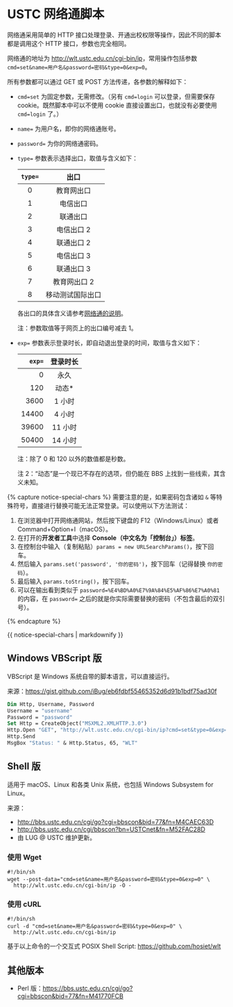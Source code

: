 ---
---

# USTC 网络通脚本

网络通采用简单的 HTTP 接口处理登录、开通出校权限等操作，因此不同的脚本都是调用这个 HTTP 接口，参数也完全相同。

网络通的地址为 <http://wlt.ustc.edu.cn/cgi-bin/ip>，常用操作包括参数 `cmd=set&name=用户名&password=密码&type=0&exp=0`。

所有参数都可以通过 GET 或 POST 方法传递，各参数的解释如下：

- `cmd=set` 为固定参数，无需修改。（另有 `cmd=login` 可以登录，但需要保存 cookie。既然脚本中可以不使用 cookie 直接设置出口，也就没有必要使用 `cmd=login` 了。）

- `name=` 为用户名，即你的网络通账号。

- `password=` 为你的网络通密码。

- `type=` 参数表示选择出口，取值与含义如下：

  | `type=` |       出口       |
  | :-----: | :--------------: |
  |    0    |    教育网出口    |
  |    1    |     电信出口     |
  |    2    |     联通出口     |
  |    3    |    电信出口 2    |
  |    4    |    联通出口 2    |
  |    5    |    电信出口 3    |
  |    6    |    联通出口 3    |
  |    7    |   教育网出口 2   |
  |    8    | 移动测试国际出口 |

  各出口的具体含义请参考[网络通的说明](http://wlt.ustc.edu.cn/link.html)。

  注：参数取值等于网页上的出口编号减去 1。

- `exp=` 参数表示登录时长，即自动退出登录的时间，取值与含义如下：

  | `exp=` | 登录时长 |
  | -----: | :------: |
  |      0 |   永久   |
  |    120 |  动态\*  |
  |   3600 |  1 小时  |
  |  14400 |  4 小时  |
  |  39600 | 11 小时  |
  |  50400 | 14 小时  |

  注：除了 0 和 120 以外的数值都是秒数。

  注 2：“动态”是一个现已不存在的选项，但仍能在 BBS 上找到一些线索，其含义未知。

{% capture notice-special-chars %}
<i class="fas fa-fw fa-exclamation-circle"></i>
需要注意的是，如果密码包含诸如 `&` 等特殊符号，直接进行替换可能无法正常登录。可以使用以下方法测试：

1. 在浏览器中打开网络通网站，然后按下键盘的 F12（Windows/Linux）或者 Command+Option+I（macOS）。
2. 在打开的**开发者工具**中选择 **Console（中文名为「控制台」）标签**。
3. 在控制台中输入（复制粘贴）`params = new URLSearchParams()`，按下回车。
4. 然后输入 `params.set('password', '你的密码')`，按下回车（记得替换 `你的密码`）。
5. 最后输入 `params.toString()`，按下回车。
6. 可以在输出看到类似于 `password=%E4%BD%A0%E7%9A%84%E5%AF%86%E7%A0%81` 的内容，在 `password=` 之后的就是你实际需要替换的密码（不包含最后的双引号）。

{% endcapture %}

<div class="notice--warning">{{ notice-special-chars | markdownify }}</div>

## Windows VBScript 版

VBScript 是 Windows 系统自带的脚本语言，可以直接运行。

来源：<https://gist.github.com/iBug/eb6fdbf55465352d6d91b1bdf75ad30f>

```vb
Dim Http, Username, Password
Username = "username"
Password = "password"
Set Http = CreateObject("MSXML2.XMLHTTP.3.0")
Http.Open "GET", "http://wlt.ustc.edu.cn/cgi-bin/ip?cmd=set&type=0&exp=0&name=" & Username & "&password=" & Password, False
Http.Send
MsgBox "Status: " & Http.Status, 65, "WLT"
```

## Shell 版

适用于 macOS、Linux 和各类 Unix 系统，也包括 Windows Subsystem for Linux。

来源：

- <http://bbs.ustc.edu.cn/cgi/go?cgi=bbscon&bid=77&fn=M4CAEC63D>
- <http://bbs.ustc.edu.cn/cgi/bbscon?bn=USTCnet&fn=M52FAC28D>
- 由 LUG @ USTC 维护更新。

### 使用 Wget

```shell
#!/bin/sh
wget --post-data="cmd=set&name=用户名&password=密码&type=0&exp=0" \
  http://wlt.ustc.edu.cn/cgi-bin/ip -O -
```

### 使用 cURL

```shell
#!/bin/sh
curl -d "cmd=set&name=用户名&password=密码&type=0&exp=0" \
  http://wlt.ustc.edu.cn/cgi-bin/ip
```

基于以上命令的一个交互式 POSIX Shell Script: <https://github.com/hosiet/wlt>

## 其他版本

- Perl 版：<https://bbs.ustc.edu.cn/cgi/go?cgi=bbscon&bid=77&fn=M41770FCB>

